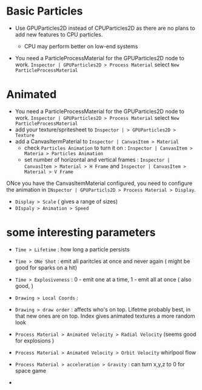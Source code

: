 # Basic Particles
* Use GPUParticles2D instead of CPUParticles2D as there are no plans to add new features to CPU particles.
  * CPU may perform better on low-end systems 

* You need a ParticleProcessMaterial for the GPUParticles2D node to work.
  `Inspector | GPUParticles2D > Process Material` select `New ParticleProcessMaterial`


# Animated


* You need a ParticleProcessMaterial for the GPUParticles2D node to work.
  `Inspector | GPUParticles2D > Process Material` select `New ParticleProcessMaterial`
* add your texture/spritesheet to `Inspector | > GPUParticles2D > Texture`
* add a CanvasItermPaterial to `Inspector | CanvasItem > Material`
  * check `Particles Animation` to turn it on : `Inspector | CanvasItem > Materia > Particles Animation`
  * set number of horizontal and vertical frames : `Inspector | CanvasItem > Material > H Frame` and
    `Inspector | CanvasItem > Material > V Frame`

ONce you have the CanvasItemMaterial configured, you need to configure the animation in
`INspector | GPUParticls2D > Process Material > Display`.
  * `Display > Scale` ( gives a range of sizes)
  * `DIspaly > Animation > Speed`



# some interesting parameters
* `Time > Lifetime` : how long a particle persists
* `Time > ONe Shot` : emit all paritcles at once and never again ( might be good for sparks on a hit)

* `Time > Explosiveness` : 0 - emit one at a time, 1 - emit all at once ( also good,  )


* `Drawing > Local Coords` : 
* `Drawing > draw order`  : affects who's on top. Lifetme probably best, in that new ones
     are on top. Index gives animated textures a more random look


* `Process Material > Animated Velocity > Radial Velocity` (seems good for explosions )
* `Process Material > Animated Velocity > Orbit Velocity` whirlpool flow

* `Process Material > acceleration > Gravity` : can turn x,y,z to 0 for space game



* 
